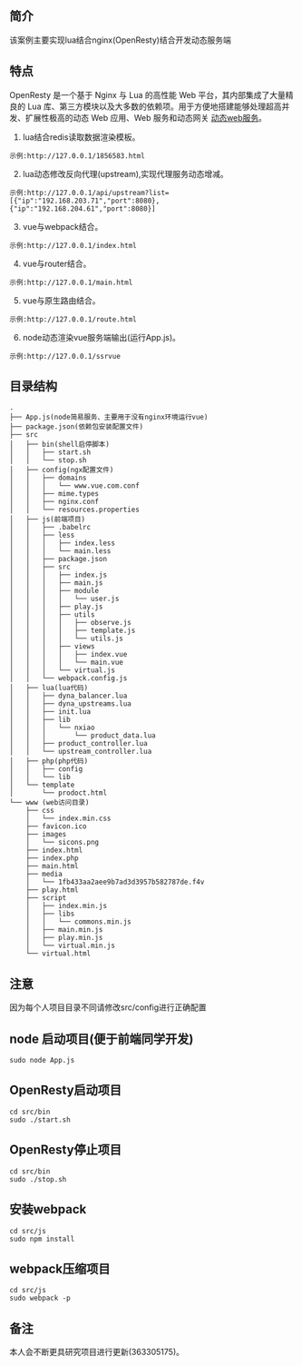 ## 简介

该案例主要实现lua结合nginx(OpenResty)结合开发动态服务端

## 特点

OpenResty 是一个基于 Nginx 与 Lua 的高性能 Web 平台，其内部集成了大量精良的 Lua 库、第三方模块以及大多数的依赖项。用于方便地搭建能够处理超高并发、扩展性极高的动态 Web 应用、Web 服务和动态网关 [动态web服务](https://openresty.org/cn/)。

1. lua结合redis读取数据渲染模板。 

```
示例:http://127.0.0.1/1856583.html
```
2. lua动态修改反向代理(upstream),实现代理服务动态增减。

```
示例:http://127.0.0.1/api/upstream?list=[{"ip":"192.168.203.71","port":8080},{"ip":"192.168.204.61","port":8080}]
```
3. vue与webpack结合。 

```
示例:http://127.0.0.1/index.html
```
4. vue与router结合。 

```
示例:http://127.0.0.1/main.html
```
5. vue与原生路由结合。 

```
示例:http://127.0.0.1/route.html
```

6. node动态渲染vue服务端输出(运行App.js)。 

```
示例:http://127.0.0.1/ssrvue
```
## 目录结构
```
.
├── App.js(node简易服务、主要用于没有nginx环境运行vue)
├── package.json(依赖包安装配置文件)
├── src
│   ├── bin(shell启停脚本)
│   │   ├── start.sh
│   │   └── stop.sh
│   ├── config(ngx配置文件)
│   │   ├── domains
│   │   │   └── www.vue.com.conf
│   │   ├── mime.types
│   │   ├── nginx.conf
│   │   └── resources.properties
│   ├── js(前端项目)
│   │   ├── .babelrc
│   │   ├── less
│   │   │   ├── index.less
│   │   │   └── main.less
│   │   ├── package.json
│   │   ├── src
│   │   │   ├── index.js
│   │   │   ├── main.js
│   │   │   ├── module
│   │   │   │   └── user.js
│   │   │   ├── play.js
│   │   │   ├── utils
│   │   │   │   ├── observe.js
│   │   │   │   ├── template.js
│   │   │   │   └── utils.js
│   │   │   ├── views
│   │   │   │   ├── index.vue
│   │   │   │   └── main.vue
│   │   │   └── virtual.js
│   │   └── webpack.config.js
│   ├── lua(lua代码)
│   │   ├── dyna_balancer.lua
│   │   ├── dyna_upstreams.lua
│   │   ├── init.lua
│   │   ├── lib
│   │   │   └── nxiao
│   │   │       └── product_data.lua
│   │   ├── product_controller.lua
│   │   └── upstream_controller.lua
│   ├── php(php代码)
│   │   ├── config
│   │   └── lib
│   └── template
│       └── prodoct.html
└── www (web访问目录)
    ├── css
    │   └── index.min.css
    ├── favicon.ico
    ├── images
    │   └── sicons.png
    ├── index.html
    ├── index.php
    ├── main.html
    ├── media
    │   └── 1fb433aa2aee9b7ad3d3957b582787de.f4v
    ├── play.html
    ├── script
    │   ├── index.min.js
    │   ├── libs
    │   │   └── commons.min.js
    │   ├── main.min.js
    │   ├── play.min.js
    │   └── virtual.min.js
    └── virtual.html
```
## 注意

因为每个人项目目录不同请修改src/config进行正确配置

## node 启动项目(便于前端同学开发)
```
sudo node App.js
```
## OpenResty启动项目
```
cd src/bin
sudo ./start.sh
```
## OpenResty停止项目
```
cd src/bin
sudo ./stop.sh
```
## 安装webpack
```
cd src/js
sudo npm install
```
## webpack压缩项目
```
cd src/js
sudo webpack -p
```
## 备注

本人会不断更具研究项目进行更新(363305175)。
